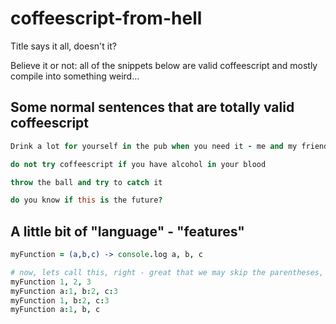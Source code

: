 coffeescript-from-hell
======================

Title says it all, doesn't it?

Believe it or not: all of the snippets below are valid coffeescript and mostly compile into something weird...


## Some normal sentences that are totally valid coffeescript

```coffee
Drink a lot for yourself in the pub when you need it - me and my friends dont, do you?

do not try coffeescript if you have alcohol in your blood

throw the ball and try to catch it

do you know if this is the future?
```


## A little bit of "language" - "features"

```coffee
myFunction = (a,b,c) -> console.log a, b, c

# now, lets call this, right - great that we may skip the parentheses, right?
myFunction 1, 2, 3
myFunction a:1, b:2, c:3
myFunction 1, b:2, c:3
myFunction a:1, b, c
```
